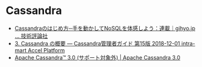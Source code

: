 # Cassandra

 - [Cassandraのはじめ方─手を動かしてNoSQLを体感しよう：連載｜gihyo.jp … 技術評論社](http://gihyo.jp/dev/serial/01/cassandra)
 - [3. Cassandra の概要 — Cassandra管理者ガイド   第15版 2018-12-01   intra-mart Accel Platform](https://www.intra-mart.jp/document/library/iap/public/imbox/cassandra_administrator_guide/texts/about/index.html)
 - [Apache Cassandra™ 3.0 (サポート対象外) | Apache Cassandra 3.0](https://docs.datastax.com/ja/cassandra-jajp/3.0/)